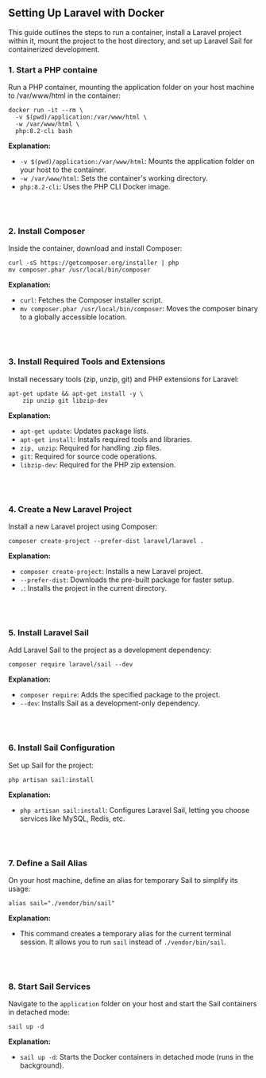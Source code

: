 ## Setting Up Laravel with Docker
This guide outlines the steps to run a container, install a Laravel project within it, mount the project to the host directory, and set up Laravel Sail for containerized development.

### 1. Start a PHP containe 

Run a PHP container, mounting the application folder on your host machine to /var/www/html in the container:
```
docker run -it --rm \
  -v $(pwd)/application:/var/www/html \
  -w /var/www/html \
  php:8.2-cli bash
```
**Explanation:**
- `-v $(pwd)/application:/var/www/html`: Mounts the application folder on your host to the container.
- `-w /var/www/html`: Sets the container's working directory.
- `php:8.2-cli`: Uses the PHP CLI Docker image.

<br>
<br>

### 2. Install Composer

Inside the container, download and install Composer:
```
curl -sS https://getcomposer.org/installer | php
mv composer.phar /usr/local/bin/composer
```
**Explanation:**
- `curl`: Fetches the Composer installer script.
- `mv composer.phar /usr/local/bin/composer`: Moves the composer binary to a globally accessible location.

<br>
<br>

### 3. Install Required Tools and Extensions

Install necessary tools (zip, unzip, git) and PHP extensions for Laravel:
```
apt-get update && apt-get install -y \
    zip unzip git libzip-dev
```
**Explanation:**
- `apt-get update`: Updates package lists.
- `apt-get install`: Installs required tools and libraries.
- `zip, unzip`: Required for handling .zip files.
- `git`: Required for source code operations.
- `libzip-dev`: Required for the PHP zip extension.

<br>
<br>

### 4. Create a New Laravel Project

Install a new Laravel project using Composer:
```
composer create-project --prefer-dist laravel/laravel .
```
**Explanation:**
- `composer create-project`: Installs a new Laravel project.
- `--prefer-dist`: Downloads the pre-built package for faster setup.
- `.`: Installs the project in the current directory.

<br>
<br>

### 5. Install Laravel Sail

Add Laravel Sail to the project as a development dependency:
```
composer require laravel/sail --dev
```
**Explanation:**
- `composer require`: Adds the specified package to the project.
- `--dev`: Installs Sail as a development-only dependency.

<br>
<br>

### 6. Install Sail Configuration

Set up Sail for the project:
```
php artisan sail:install
```
**Explanation:**
- `php artisan sail:install`: Configures Laravel Sail, letting you choose services like MySQL, Redis, etc.

<br>
<br>

### 7. Define a Sail Alias

On your host machine, define an alias for temporary Sail to simplify its usage:
```
alias sail="./vendor/bin/sail"
```
**Explanation:**
- This command creates a temporary alias for the current terminal session. It allows you to run `sail` instead of `./vendor/bin/sail`.

<br>
<br>

### 8. Start Sail Services

Navigate to the `application` folder on your host and start the Sail containers in detached mode:
```
sail up -d
```
**Explanation:**
- `sail up -d`: Starts the Docker containers in detached mode (runs in the background).
